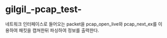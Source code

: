 # gilgil_-pcap_test-

네트워크 인터페이스로 들어오는 packet을 pcap_open_live와 pcap_next_ex를 이용하여 패킷을 캡쳐한뒤 파싱하여 정보를 출력한다.
